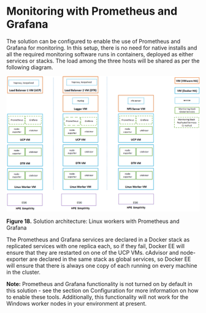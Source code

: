 # Monitoring with Prometheus and Grafana

The solution can be configured to enable the use of Prometheus and Grafana for monitoring. In this setup, there is no need for native installs and all the required monitoring software runs in containers, deployed as either services or stacks. The load among the three hosts will be shared as per the following diagram.

 ![ "Solution architecture: Linux workers with Prometheus and Grafana"][media-simplivity-ops-architecture-promgraf-png] 

**Figure 18.** Solution architecture: Linux workers with Prometheus and Grafana

The Prometheus and Grafana services are declared in a Docker stack as replicated services with one replica each, so if they fail, Docker EE will ensure that they are restarted on one of the UCP VMs. cAdvisor and node-exporter are declared in the same stack as global services, so Docker EE will ensure that there is always one copy of each running on every machine in the cluster.

**Note:** Prometheus and Grafana functionality is not turned on by default in this solution - see the section on Configuration for more information on how to enable these tools. Additionally, this functionality will not work for the Windows worker nodes in your environment at present.

[media-simplivity-ops-architecture-promgraf-png]:<../media/simplivity-ops-architecture-promgraf.png> "Figure 18. Solution architecture: Linux workers with Prometheus and Grafana"